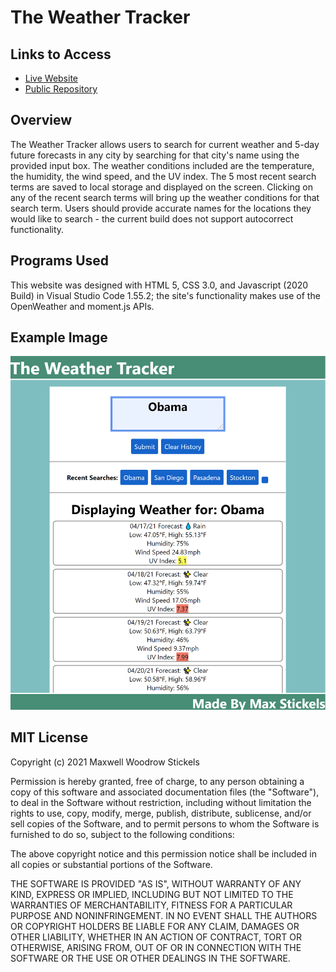 # The Weather Tracker

## Links to Access

* [Live Website](https://maxwellstickels.github.io/weather-tracker/)
* [Public Repository](https://github.com/maxwellstickels/weather-tracker/)

## Overview

The Weather Tracker allows users to search for current weather and 5-day future forecasts in any city by searching for that city's name using the provided input box. The weather conditions included are the temperature, the humidity, the wind speed, and the UV index. The 5 most recent search terms are saved to local storage and displayed on the screen. Clicking on any of the recent search terms will bring up the weather conditions for that search term. Users should provide accurate names for the locations they would like to search - the current build does not support autocorrect functionality.

## Programs Used
This website was designed with HTML 5, CSS 3.0, and Javascript (2020 Build) in Visual Studio Code 1.55.2; the site's functionality makes use of the OpenWeather and moment.js APIs.

## Example Image
![Screenshot From The Site](https://github.com/maxwellstickels/weather-tracker/blob/main/assets/images/fullsitescreenshot.PNG)

## MIT License

Copyright (c) 2021 Maxwell Woodrow Stickels

Permission is hereby granted, free of charge, to any person obtaining a copy
of this software and associated documentation files (the "Software"), to deal
in the Software without restriction, including without limitation the rights
to use, copy, modify, merge, publish, distribute, sublicense, and/or sell
copies of the Software, and to permit persons to whom the Software is
furnished to do so, subject to the following conditions:

The above copyright notice and this permission notice shall be included in all
copies or substantial portions of the Software.

THE SOFTWARE IS PROVIDED "AS IS", WITHOUT WARRANTY OF ANY KIND, EXPRESS OR
IMPLIED, INCLUDING BUT NOT LIMITED TO THE WARRANTIES OF MERCHANTABILITY,
FITNESS FOR A PARTICULAR PURPOSE AND NONINFRINGEMENT. IN NO EVENT SHALL THE
AUTHORS OR COPYRIGHT HOLDERS BE LIABLE FOR ANY CLAIM, DAMAGES OR OTHER
LIABILITY, WHETHER IN AN ACTION OF CONTRACT, TORT OR OTHERWISE, ARISING FROM,
OUT OF OR IN CONNECTION WITH THE SOFTWARE OR THE USE OR OTHER DEALINGS IN THE
SOFTWARE.
